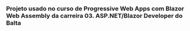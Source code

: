 ### Projeto usado no curso de Progressive Web Apps com Blazor Web Assembly da carreira 03. ASP.NET/Blazor Developer do Balta